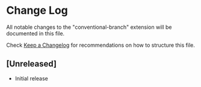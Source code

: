 # Change Log

All notable changes to the "conventional-branch" extension will be documented in this file.

Check [Keep a Changelog](http://keepachangelog.com/) for recommendations on how to structure this file.

## [Unreleased]

- Initial release